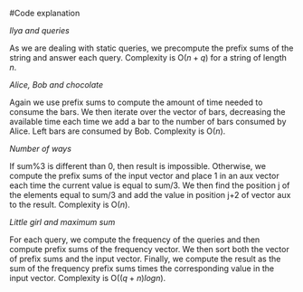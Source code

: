 #Code explanation

*Ilya and queries*

As we are dealing with static queries, we precompute the prefix sums of the string and answer each query. Complexity is O($n + q$) for a string of length $n$.

*Alice, Bob and chocolate*

Again we use prefix sums to compute the amount of time needed to consume the bars. We then iterate over the vector of bars, decreasing the available time each time we add a bar to the number of bars consumed by Alice. Left bars are consumed by Bob. Complexity is O($n$).

*Number of ways*

If sum%3 is different than 0, then result is impossible. Otherwise, we compute the prefix sums of the input vector and place 1 in an aux vector each time the current value is equal to sum/3. We then find the position j of the elements equal to sum/3 and add the value in position j+2 of vector aux to the result. Complexity is O($n$).

*Little girl and maximum sum*

For each query, we compute the frequency of the queries and then compute prefix sums of the frequency vector. We then sort both the vector of prefix sums and the input vector. Finally, we compute the result as the sum of the frequency prefix sums times the corresponding value in the input vector. Complexity is O($(q+n)logn)$.